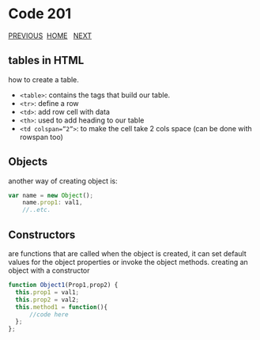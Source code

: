 # Code 201

[PREVIOUS](https://dinaalsaid.github.io/code201reading/class-06) &nbsp;[HOME](https://dinaalsaid.github.io/reading-notes/)  &nbsp; [NEXT](https://dinaalsaid.github.io/code201reading/class-08)

## tables  in HTML

how to create a table.

* `<table>`: contains the tags that build our table.
* `<tr>`: define a row
* `<td>`: add row cell with data
* `<th>`: used to add heading to our table
* `<td colspan=”2”>`: to make the cell take 2 cols space (can be done with rowspan too)

## Objects

another way of creating object is:

```JavaScript
var name = new Object();
    name.prop1: val1,
    //..etc.

```

## Constructors

are functions that are called when the object is created, it can set default values for the object properties or invoke the object methods.
creating an object with a constructor

```JavaScript
function Object1(Prop1,prop2) {
  this.prop1 = val1;
  this.prop2 = val2;
  this.method1 = function(){
      //code here
  };
};
```  
